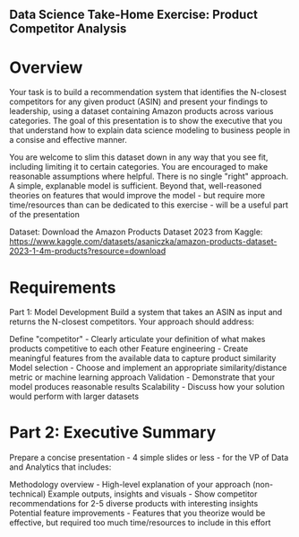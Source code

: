 ## Data Science Take-Home Exercise: Product Competitor Analysis

# Overview
Your task is to build a recommendation system that identifies the N-closest competitors for any given product (ASIN) and present your findings to leadership, using a dataset containing Amazon products across various categories. The goal of this presentation is to show the executive that you that understand how to explain data science modeling to business people in a consise and effective manner.

You are welcome to slim this dataset down in any way that you see fit, including limiting it to certain categories. You are encouraged to make reasonable assumptions where helpful. There is no single "right" approach. A simple, explanable model is sufficient. Beyond that, well-reasoned theories on features that would improve the model - but require more time/resources than can be dedicated to this exercise - will be a useful part of the presentation

Dataset: 
Download the Amazon Products Dataset 2023 from Kaggle: https://www.kaggle.com/datasets/asaniczka/amazon-products-dataset-2023-1-4m-products?resource=download

# Requirements
Part 1: Model Development
Build a system that takes an ASIN as input and returns the N-closest competitors. Your approach should address:

Define "competitor" - Clearly articulate your definition of what makes products competitive to each other
Feature engineering - Create meaningful features from the available data to capture product similarity
Model selection - Choose and implement an appropriate similarity/distance metric or machine learning approach
Validation - Demonstrate that your model produces reasonable results
Scalability - Discuss how your solution would perform with larger datasets

# Part 2: Executive Summary
Prepare a concise presentation - 4 simple slides or less - for the VP of Data and Analytics that includes:

Methodology overview - High-level explanation of your approach (non-technical)
Example outputs, insights and visuals - Show competitor recommendations for 2-5 diverse products with interesting insights
Potential feature improvements - Features that you theorize would be effective, but required too much time/resources to include in this effort

